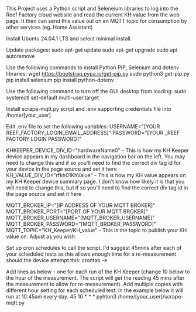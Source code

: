 This Project uses a Python script and Seleneium libraries to log into the Reef Factory cloud website and read the current KH value from the web page. It then can send this value out on an MQTT topic for consumption by other services (eg. Home Assistant)

Install Ubuntu 24.04.1 LTS and select minimal install.

Update packages:
sudo apt-get update
sudo apt-get upgrade
sudo apt autoremove

Use the following commands to install Python PIP, Selenium and dotenv libraries:
wget https://bootstrap.pypa.io/get-pip.py
sudo python3 get-pip.py
pip install selenium
pip install python-dotenv

Use the following command to turn off the GUI desktop from loading:
sudo systemctl set-default multi-user.target

Install scrape-mqtt.py script and .env supporting credentials file into /home/[your_user]

Edit .env file to set the following variables:
USERNAME="[YOUR REEF_FACTORY_LOGIN_EMAIL_ADDRESS]"
PASSWORD="[YOUR _REEF FACTORY LOGIN PASSWORD]"

KHKEEPER_DEVICE_DIV_ID="hardwareName0" - This is how my KH Keeper device appears in my dashboard in the navigation bar on the left. You may need to change this and if so you'll need to find the correct div tag id for your device in the page source and set it here
KH_VALUE_DIV_ID="rfkh01KhValue" - This is how my KH value appears on my KH Keeper device summary page. I don't know how likely it is that you will need to change this, but if so you'll need to find the correct div tag id in the page source and set it here

MQTT_BROKER_IP="[IP ADDRESS OF YOUR MQTT BROKER]"
MQTT_BROKER_PORT="[PORT OF YOUR MQTT BROKER]"
MQTT_BROKER_USERNAME="[MQTT_BROKER_USERNAME]"
MQTT_BROKER_PASSWORD="[MQTT_BROKER_PASSWORD]"
MQTT_TOPIC="KH_Keeper/KH_value" - This is the topic to publish your KH value on. Adjust as you wish

Set up cron schedules to call the script. I'd suggest 45mins after each of your scheduled tests as this allows enough time for a re-measurement should the device attempt this:
crontab -e

Add lines as below - one for each run of the KH Keeper (change 10 below to the hour of the measurement. The script will get the reading 45 mins after the measurement to allow for re-measurement). Add multiple copies with different hour setting for each scheduled test. In the example below it will run at 10:45am every day.
45 10 * * * pyhton3 /home/[your_user]/scrape-mqtt.py
